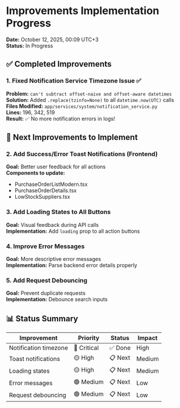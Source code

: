# Improvements Implementation Progress
**Date:** October 12, 2025, 00:09 UTC+3  
**Status:** In Progress

## ✅ Completed Improvements

### 1. Fixed Notification Service Timezone Issue ✅
**Problem:** `can't subtract offset-naive and offset-aware datetimes`  
**Solution:** Added `.replace(tzinfo=None)` to all `datetime.now(UTC)` calls  
**Files Modified:** `app/services/system/notification_service.py`  
**Lines:** 196, 342, 519  
**Result:** ✅ No more notification errors in logs!

## 🎯 Next Improvements to Implement

### 2. Add Success/Error Toast Notifications (Frontend)
**Goal:** Better user feedback for all actions  
**Components to update:**
- PurchaseOrderListModern.tsx
- PurchaseOrderDetails.tsx
- LowStockSuppliers.tsx

### 3. Add Loading States to All Buttons
**Goal:** Visual feedback during API calls  
**Implementation:** Add `loading` prop to all action buttons

### 4. Improve Error Messages
**Goal:** More descriptive error messages  
**Implementation:** Parse backend error details properly

### 5. Add Request Debouncing
**Goal:** Prevent duplicate requests  
**Implementation:** Debounce search inputs

## 📊 Status Summary

| Improvement | Priority | Status | Impact |
|-------------|----------|--------|--------|
| Notification timezone | 🔴 Critical | ✅ Done | High |
| Toast notifications | 🟡 High | 📋 Next | Medium |
| Loading states | 🟡 High | 📋 Next | Medium |
| Error messages | 🟢 Medium | 📋 Next | Low |
| Request debouncing | 🟢 Medium | 📋 Next | Low |
